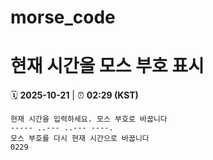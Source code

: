 # morse_code
# 현재 시간을 모스 부호 표시
<!-- MORSE_TIME_START -->
🗓️ **2025-10-21** | ⏰ **02:29 (KST)**

```
현재 시간을 입력하세요. 모스 부호로 바꿉니다
----- ..--- ..--- ----.
모스 부호를 다시 현재 시간으로 바꿉니다
0229
```
<!-- MORSE_TIME_END -->
